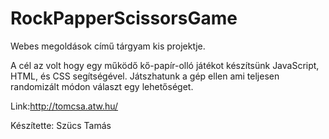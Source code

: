 # RockPapperScissorsGame
Webes megoldások című tárgyam kis projektje.

A cél az volt hogy egy működő kő-papír-olló játékot készítsünk JavaScript, HTML, és CSS segítségével.
Játszhatunk a gép ellen ami teljesen randomizált módon választ egy lehetőséget.

Link:http://tomcsa.atw.hu/

Készítette: Szücs Tamás
